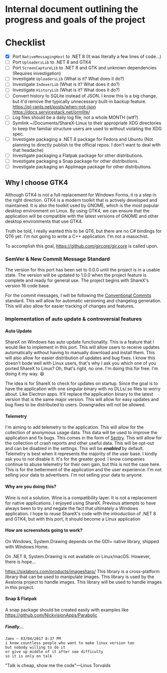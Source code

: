 # Internal document outlining the progress and goals of the project

# Checklist

- [x] Port `NativeMessagingHost` to .NET 8 (It was literally a few lines of code...)
- [ ] Port `UploadersLib` to .NET 8 and GTK4
- [ ] Port `ScreenCaptureLib` to .NET 8 and GTK and unknown dependencies (Requires investigation)
- [ ] Investigate `UploadersLib` (What is it? What does it do?)
- [ ] Investigate `IndexerLib` (What is it? What does it do?)
- [ ] Investigate `HistoryLib` (What is it? What does it do?)
- [ ] Convert history to SQLite instead of JSON. I know this is a big change, but it'd remove the typically unnecessary built-in backup feature. <https://pl-rants.net/posts/when-not-json> <https://docs.servicestack.net/ormlite/>
- [ ] Log files should be a daily log file, not a whole MONTH (wtf?)
- [ ] Symlink ~/Documents/ShareX-Linux to their appropriate XDG directories to keep the familiar structure users are used to without violating the XDG spec.
- [ ] Investigate packaging a .NET 8 package for Fedora and Ubuntu (Not planning to directly publish to the official repos. I don't want to deal with that headache)
- [ ] Investigate packaging a Flatpak package for other distributions.
- [ ] Investigate packaging a Snap package for other distributions.
- [ ] Investigate packaging an AppImage package for other distributions.

## Why I choose GTK4

Although GTK4 is not a full replacement for Windows Forms, it is a step in the right direction. GTK4 is a modern toolkit that is actively developed and maintained. It is also the toolkit used by GNOME, which is the most popular desktop environment on Linux. By using GTK4, we can ensure that the application will be compatible with the latest versions of GNOME and other desktop environments that use GTK4.

Truth be told, I really wanted this to be QT6, but there are no C# bindings for QT6 yet. I'm not going to write a C++ application. I'm not a masochist.

To accomplish this goal, <https://github.com/gircore/gir.core> is called upon.

### SemVer & New Commit Message Standard

The version for this port has been set to 0.0.0 until the project is in a usable state. The version will be updated to 1.0.0 when the project feature is complete and ready for general use. The project begins with ShareX's version 16 code base.

For the commit messages, I will be following the [Conventional Commits](https://www.conventionalcommits.org/en/v1.0.0/) standard. This will allow for automatic versioning and changelog generation. This will also allow for easier tracking of changes and features.

### Implementation of auto update & controversial features

#### Auto Update

ShareX on Windows has auto update functionality. This is a feature that I would like to implement in this port. This will allow users to receive updates automatically without having to manually download and install them. This will also allow for easier distribution of updates and bug fixes. I know this doesn't bode well with Linux users, that's why I ask you which one of you ported ShareX to Linux? Oh, that's right, no one. I'm doing this for free. I'm doing it my way. :laughing:

The idea is for ShareX to check for updates on startup. Since the goal is to have the application with one singular binary with no DLLs/.so files to worry about. Like Electron apps. It'll replace the application binary to the latest version that is the same major version. This will allow for easy updates and bug fixes to be distributed to users. Downgrades will not be allowed.

#### Telemetry

I'm aiming to add telemetry to the application. This will allow for the collection of anonymous usage data. This data will be used to improve the application and fix bugs. This comes in the form of [Sentry](https://sentry.io/). This will allow for the collection of crash reports and other useful data. This will be opt-out and can be disabled in the settings. This will be ***enabled*** by default. Telemetry is best when it represents the majority of the user base. I kindly ask you to not disable it. It's for the greater good. I know companies continue to abuse telemetry for their own gain, but this is not the case here. This is for the betterment of the application and the user experience. I'm not selling your data to advertisers. I'm not selling your data to anyone.

#### Why are you doing this?

Wine is not a solution. Wine is a compatibility layer. It is not a replacement for native applications. I enjoyed using ShareX. Previous attempts to have always been to try and negate the fact that ultimately a Windows application. I hope to reuse ShareX's code with the introduction of .NET 8 and GTK4, but with this port, it should become a Linux application

#### How are screenshots going to work?

On Windows, System.Drawing depends on the GDI+ native library, shipped with Windows Home.

On .NET 8, System.Drawing is not available on Linux/macOS. However, there is hope...





<https://sixlabors.com/products/imagesharp/> This library is a cross-platform library that can be used to manipulate images. This library is used by the Avalonia project to handle images. This library will be used to handle images in this project.


#### Snap & Flatpak

A snap package should be created easily with examples like https://github.com/NickvisionApps/Parabolic

##### Finally...

````
Jaex — 03/04/2017 8:37 PM
i know countless people who want to make linux version too
but nobody willing to do it
or give up middle of it after see difficulty
so it is only on talk
````

"Talk is cheap, show me the code"—Linus Torvalds
